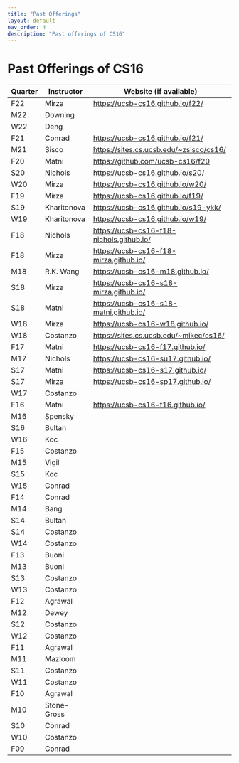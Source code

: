 ```yaml
---
title: "Past Offerings"
layout: default
nav_order: 4
description: "Past offerings of CS16"
---
```


# Past Offerings of CS16

| Quarter | Instructor | Website (if available) |
|---------|------------|------------------------|
| F22 | Mirza      | <https://ucsb-cs16.github.io/f22/> |
| M22 | Downing    | |
| W22 | Deng       | |
| F21 | Conrad     | <https://ucsb-cs16.github.io/f21/> |
| M21 | Sisco      | <https://sites.cs.ucsb.edu/~zsisco/cs16/> |
| F20 | Matni      | <https://github.com/ucsb-cs16/f20> |
| S20 | Nichols    | <https://ucsb-cs16.github.io/s20/> |
| W20 | Mirza      | <https://ucsb-cs16.github.io/w20/> |
| F19 | Mirza      | <https://ucsb-cs16.github.io/f19/> |
| S19 | Kharitonova| <https://ucsb-cs16.github.io/s19-ykk/> |
| W19 | Kharitonova| <https://ucsb-cs16.github.io/w19/> |
| F18 | Nichols    | <https://ucsb-cs16-f18-nichols.github.io/> |
| F18 | Mirza      | <https://ucsb-cs16-f18-mirza.github.io/> |
| M18 | R.K. Wang  | <https://ucsb-cs16-m18.github.io/> |
| S18 | Mirza      | <https://ucsb-cs16-s18-mirza.github.io/> |
| S18 | Matni      | <https://ucsb-cs16-s18-matni.github.io/> |
| W18 | Mirza      | <https://ucsb-cs16-w18.github.io/> |
| W18 | Costanzo   | <https://sites.cs.ucsb.edu/~mikec/cs16/> |
| F17 | Matni      | <https://ucsb-cs16-f17.github.io/> |
| M17 | Nichols    | <https://ucsb-cs16-su17.github.io/> |
| S17 | Matni      | <https://ucsb-cs16-s17.github.io/> |
| S17 | Mirza      | <https://ucsb-cs16-sp17.github.io/> |
| W17 | Costanzo   | |
| F16 | Matni      | <https://ucsb-cs16-f16.github.io/> |
| M16 | Spensky      |  |
| S16 | Bultan      |  |
| W16 | Koc      |  |
| F15 | Costanzo      |  |
| M15 | Vigil      |  |
| S15 | Koc      |  |
| W15 | Conrad      |  |
| F14 | Conrad      |  |
| M14 | Bang|  |
| S14 | Bultan |  |
| S14 | Costanzo|  |
| W14 | Costanzo|  |
| F13 | Buoni|  |
| M13 | Buoni|  |
| S13 | Costanzo|  |
| W13 | Costanzo|  |
| F12 | Agrawal|  |
| M12 | Dewey|  |
| S12 | Costanzo|  |
| W12 | Costanzo|  |
| F11 | Agrawal|  |
| M11 | Mazloom|  |
| S11 | Costanzo|  |
| W11 | Costanzo|  |
| F10 | Agrawal|  |
| M10 | Stone-Gross|  |
| S10 | Conrad|  |
| W10 | Costanzo|  |
| F09 | Conrad|  |
